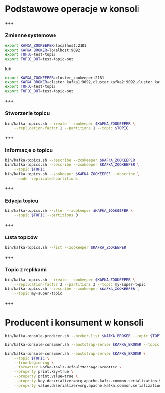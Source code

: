 
# Podstawowe operacje w konsoli


+++
### Zmienne systemowe
~~~bash
export KAFKA_ZOOKEEPER=localhost:2181
export KAFKA_BROKER=localhost:9092
export TOPIC=test-topic
export TOPIC_OUT=test-topic-out
~~~
lub
~~~bash
export KAFKA_ZOOKEEPER=cluster_zookeeper:2181
export KAFKA_BROKER=cluster_kafka1:9092,cluster_kafka2:9092,cluster_kafka3:9092
export TOPIC=test-topic
export TOPIC_OUT=test-topic-out
~~~


+++
### Stworzenie topicu
~~~bash
bin/kafka-topics.sh --create --zookeeper $KAFKA_ZOOKEEPER \
    --replication-factor 1 --partitions 1 --topic $TOPIC
~~~


+++
### Informacje o topicu
~~~bash
bin/kafka-topics.sh --describe --zookeeper $KAFKA_ZOOKEEPER
bin/kafka-topics.sh --describe --zookeeper $KAFKA_ZOOKEEPER \
    --topic $TOPIC
bin/kafka-topics.sh --zookeeper $KAFKA_ZOOKEEPER --describe \
    --under-replicated-partitions
~~~


+++
### Edycja topicu
~~~bash
bin/kafka-topics.sh --alter --zookeeper $KAFKA_ZOOKEEPER \
    --topic $TOPIC --partitions 3
~~~


+++
### Lista topiców
~~~bash
bin/kafka-topics.sh --list --zookeeper $KAFKA_ZOOKEEPER
~~~


+++
### Topic z replikami
~~~bash
bin/kafka-topics.sh --create --zookeeper $KAFKA_ZOOKEEPER \
    --replication-factor 3 --partitions 3 --topic my-super-topic
bin/kafka-topics.sh --describe --zookeeper $KAFKA_ZOOKEEPER \
    --topic my-super-topic
~~~



+++
# Producent i konsument w konsoli

~~~bash
bin/kafka-console-producer.sh --broker-list $KAFKA_BROKER --topic $TOPIC
~~~

~~~bash
bin/kafka-console-consumer.sh --bootstrap-server $KAFKA_BROKER --topic $TOPIC --from-beginning

bin/kafka-console-consumer.sh --bootstrap-server $KAFKA_BROKER \
    --topic $TOPIC \
    --from-beginning \
    --formatter kafka.tools.DefaultMessageFormatter \
    --property print.key=true \
    --property print.value=true \
    --property key.deserializer=org.apache.kafka.common.serialization.StringDeserializer \
    --property value.deserializer=org.apache.kafka.common.serialization.StringDeserializer
~~~
